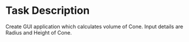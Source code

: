 # Task Description
Create GUI application which calculates volume of Cone. Input details are Radius and Height of Cone.